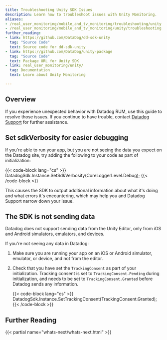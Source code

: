 ```yaml
---
title: Troubleshooting Unity SDK Issues
description: Learn how to troubleshoot issues with Unity Monitoring.
aliases:
- /real_user_monitoring/mobile_and_tv_monitoring/troubleshooting/unity
- /real_user_monitoring/mobile_and_tv_monitoring/unity/troubleshooting
further_reading:
- link: https://github.com/DataDog/dd-sdk-unity
  tag: "Source Code"
  text: Source code for dd-sdk-unity
- link: https://github.com/DataDog/unity-package
  tag: "Source Code"
  text: Package URL for Unity SDK
- link: real_user_monitoring/unity/
  tag: Documentation
  text: Learn about Unity Monitoring

---
```


## Overview

If you experience unexpected behavior with Datadog RUM, use this guide to resolve those issues. If you continue to have trouble, contact [Datadog Support][1] for further assistance.

## Set sdkVerbosity for easier debugging

If you're able to run your app, but you are not seeing the data you expect on the Datadog site, try adding the following to your code as part of initialization:

{{< code-block lang="cs" >}}
DatadogSdk.Instance.SetSdkVerbosity(CoreLoggerLevel.Debug);
{{< /code-block >}}

This causes the SDK to output additional information about what it's doing and what errors it's encountering, which may help you and Datadog Support narrow down your issue.

## The SDK is not sending data

<div class="alert alert-info">Datadog does not support sending data from the Unity Editor, only from iOS and Android simulators, emulators, and devices.</div>

If you're not seeing any data in Datadog:

1. Make sure you are running your app on an iOS or Android simulator, emulator, or device, and not from the editor.
2. Check that you have set the `TrackingConsent` as part of your initialization. Tracking consent is set to `TrackingConsent.Pending` during initialization,
and needs to be set to `TrackingConsent.Granted` before Datadog sends any information.

   {{< code-block lang="cs" >}}
DatadogSdk.Instance.SetTrackingConsent(TrackingConsent.Granted);
{{< /code-block >}}

## Further Reading

{{< partial name="whats-next/whats-next.html" >}}

[1]: /help

